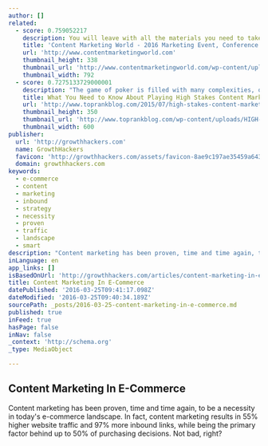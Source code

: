 ```yaml
---
author: []
related:
  - score: 0.759052217
    description: You will leave with all the materials you need to take a content marketing strategy back to your team - and - to implement a content marketing plan that will grow your business and inspire your audience.
    title: 'Content Marketing World - 2016 Marketing Event, Conference'
    url: 'http://www.contentmarketingworld.com'
    thumbnail_height: 338
    thumbnail_url: 'http://www.contentmarketingworld.com/wp-content/uploads/2015/10/CMWorld16_Logo_rev.png'
    thumbnail_width: 792
  - score: 0.7275133729000001
    description: "The game of poker is filled with many complexities, opportunities and luck of the draw. Content marketing follows a similar theme and can lead to big winnings or high losses. If you want to be a key player in the content marketing game, it's time to up the ante."
    title: What You Need to Know About Playing High Stakes Content Marketing
    url: 'http://www.toprankblog.com/2015/07/high-stakes-content-marketing/'
    thumbnail_height: 350
    thumbnail_url: 'http://www.toprankblog.com/wp-content/uploads/HIGH-STAKES-CONTENT-MARKETING.jpg'
    thumbnail_width: 600
publisher:
  url: 'http://growthhackers.com'
  name: GrowthHackers
  favicon: 'http://growthhackers.com/assets/favicon-8ae9c197ae35459a643e7f7ec89ffa95dc4acb383292a62557e9be3a4d1b94d6.ico'
  domain: growthhackers.com
keywords:
  - e-commerce
  - content
  - marketing
  - inbound
  - strategy
  - necessity
  - proven
  - traffic
  - landscape
  - smart
description: "Content marketing has been proven, time and time again, to be a necessity in today's e-commerce landscape. In fact, content marketing results in 55% higher website traffic and 97% more inbound links, while being the primary factor behind up to 50% of purchasing decisions. Not bad, right?"
inLanguage: en
app_links: []
isBasedOnUrl: 'http://growthhackers.com/articles/content-marketing-in-e-commerce'
title: Content Marketing In E-Commerce
datePublished: '2016-03-25T09:41:17.098Z'
dateModified: '2016-03-25T09:40:34.189Z'
sourcePath: _posts/2016-03-25-content-marketing-in-e-commerce.md
published: true
inFeed: true
hasPage: false
inNav: false
_context: 'http://schema.org'
_type: MediaObject

---
```

<article style=""><h1>Content Marketing In E-Commerce</h1><p>Content marketing has been proven, time and time again, to be a necessity in today's e-commerce landscape. In fact, content marketing results in 55% higher website traffic and 97% more inbound links, while being the primary factor behind up to 50% of purchasing decisions. Not bad, right?</p></article>